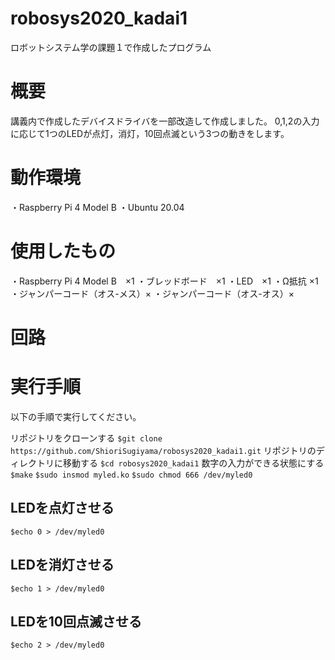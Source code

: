 # robosys2020_kadai1
ロボットシステム学の課題１で作成したプログラム

# 概要
講義内で作成したデバイスドライバを一部改造して作成しました。
0,1,2の入力に応じて1つのLEDが点灯，消灯，10回点滅という3つの動きをします。

# 動作環境
・Raspberry Pi 4 Model B
・Ubuntu 20.04

# 使用したもの
・Raspberry Pi 4 Model B　×1
・ブレッドボード　×1
・LED　×1
・Ω抵抗 ×1
・ジャンパーコード（オス-メス）×
・ジャンパーコード（オス-オス）×

# 回路

# 実行手順
以下の手順で実行してください。

 リポジトリをクローンする
`$git clone https://github.com/ShioriSugiyama/robosys2020_kadai1.git` 
 リポジトリのディレクトリに移動する
`$cd robosys2020_kadai1` 
 数字の入力ができる状態にする
`$make` 
`$sudo insmod myled.ko` 
`$sudo chmod 666 /dev/myled0`

## LEDを点灯させる
`$echo 0 > /dev/myled0`

## LEDを消灯させる
`$echo 1 > /dev/myled0`

## LEDを10回点滅させる
`$echo 2 > /dev/myled0`

